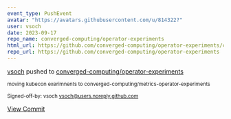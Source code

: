 ```yaml
---
event_type: PushEvent
avatar: "https://avatars.githubusercontent.com/u/814322?"
user: vsoch
date: 2023-09-17
repo_name: converged-computing/operator-experiments
html_url: https://github.com/converged-computing/operator-experiments/commit/35b556bba78aeff7859dd617a31b262927dc242f
repo_url: https://github.com/converged-computing/operator-experiments
---
```


<a href='https://github.com/vsoch' target='_blank'>vsoch</a> pushed to <a href='https://github.com/converged-computing/operator-experiments' target='_blank'>converged-computing/operator-experiments</a>

<small>moving kubecon exerimnents to converged-computing/metrics-operator-experiments

Signed-off-by: vsoch <vsoch@users.noreply.github.com></small>

<a href='https://github.com/converged-computing/operator-experiments/commit/35b556bba78aeff7859dd617a31b262927dc242f' target='_blank'>View Commit</a>